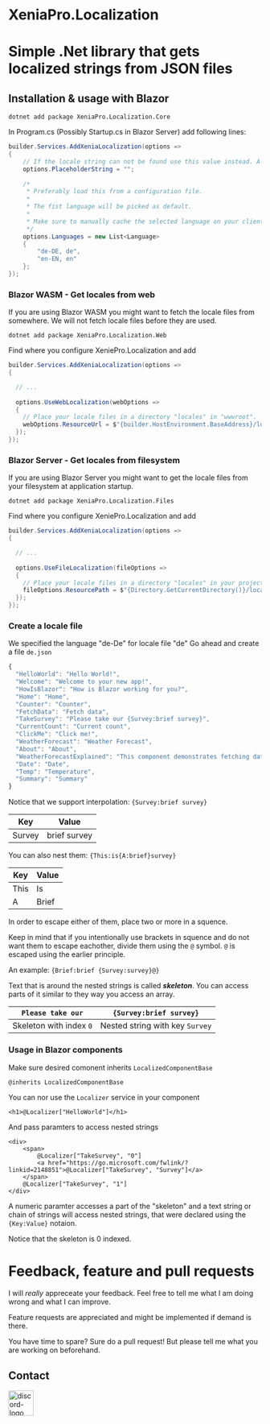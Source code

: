 # XeniaPro.Localization

# Simple .Net library that gets localized strings from JSON files

## Installation & usage with Blazor
    
    dotnet add package XeniaPro.Localization.Core

In Program.cs (Possibly Startup.cs in Blazor Server) add following lines:
```csharp
builder.Services.AddXeniaLocalization(options =>
{
    // If the locale string can not be found use this value instead. A "." would pass the key through.
    options.PlaceholderString = "";
    
    /*
     * Preferably load this from a configuration file.
     * 
     * The fist language will be picked as default.
     *
     * Make sure to manually cache the selected language on your client.
     */
    options.Languages = new List<Language>
    {
        "de-DE, de",
        "en-EN, en"
    };
});
```

### Blazor WASM - Get locales from web

If you are using Blazor WASM you might want to fetch the locale files from somewhere. We will not fetch locale files before they are used.

    dotnet add package XeniaPro.Localization.Web
    
Find where you configure XeniePro.Localization and add
```csharp
builder.Services.AddXeniaLocalization(options =>
{

  // ...
        
  options.UseWebLocalization(webOptions =>
  {
    // Place your locale files in a directory "locales" in "wwwroot".
    webOptions.ResourceUrl = $"{builder.HostEnvironment.BaseAddress}/locales/";
  });
});
```

### Blazor Server - Get locales from filesystem

If you are using Blazor Server you might want to get the locale files from your filesystem at application startup.

    dotnet add package XeniaPro.Localization.Files
    
Find where you configure XeniePro.Localization and add
```csharp
builder.Services.AddXeniaLocalization(options =>
{

  // ...
        
  options.UseFileLocalization(fileOptions =>
  {
    // Place your locale files in a directory "locales" in your project root.
    fileOptions.ResourcePath = $"{Directory.GetCurrentDirectory()}/locales/";
  });
});
```
                  
### Create a locale file

We specified the language "de-De" for locale file "de"
Go ahead and create a file `de.json`

```javascript
{
  "HelloWorld": "Hello World!",
  "Welcome": "Welcome to your new app!",
  "HowIsBlazor": "How is Blazor working for you?",
  "Home": "Home",
  "Counter": "Counter",
  "FetchData": "Fetch data",
  "TakeSurvey": "Please take our {Survey:brief survey}",
  "CurrentCount": "Current count",
  "ClickMe": "Click me!",
  "WeatherForecast": "Weather Forecast",
  "About": "About",
  "WeatherForecastExplained": "This component demonstrates fetching data from the server.",
  "Date": "Date",
  "Temp": "Temperature",
  "Summary": "Summary"
}
```

Notice that we support interpolation: `{Survey:brief survey}`

| Key   | Value           |
| ----- | --------------- |
|Survey |brief survey     |

You can also nest them: ``{This:is{A:brief}survey}``

| Key | Value |
| --- | ----- |
|This |Is     |
|A    |Brief  |

In order to escape either of them, place two or more in a squence.

Keep in mind that if you intentionally use brackets in squence and do not want them to escape eachother, divide them using the `@` symbol. `@` is escaped using the earlier principle.

An example: `{Brief:brief {Survey:survey}@}`

Text that is around the nested strings is called ***skeleton***. You can access parts of it similar to they way you access an array.

| `Please take our`       | `{Survey:brief survey}`          |
| ----------------------- | -------------------------------- |
| Skeleton with index `0` | Nested string with key `Survey`  |

### Usage in Blazor components

Make sure desired comonent inherits `LocalizedComponentBase`
```razor
@inherits LocalizedComponentBase
```

You can nor use the `Localizer` service in your component
```razor
<h1>@Localizer["HelloWorld"]</h1>
```
And pass paramters to access nested strings
```razor
<div>
    <span>
        @Localizer["TakeSurvey", "0"]
        <a href="https://go.microsoft.com/fwlink/?linkid=2148851">@Localizer["TakeSurvey", "Survey"]</a>
    </span>
    @Localizer["TakeSurvey", "1"]
</div>
```
A numeric paramter accesses a part of the "skeleton" and a text string or chain of strings will access nested strings, that were declared using the `{Key:Value}` notaion.

Notice that the skeleton is 0 indexed.

# Feedback, feature and pull requests

I will *really* appreceate your feedback. Feel free to tell me what I am doing wrong and what I can improve.

Feature requests are appreciated and might be implemented if demand is there.

You have time to spare? Sure do a pull request! But please tell me what you are working on beforehand.

## Contact
<a href="https://discordapp.com/users/764794958955544586/" title="arthursky#9413">
    <img src="https://brandslogos.com/wp-content/uploads/thumbs/discord-logo-vector.svg" alt="discord-logo" width="50"/>
</a>
